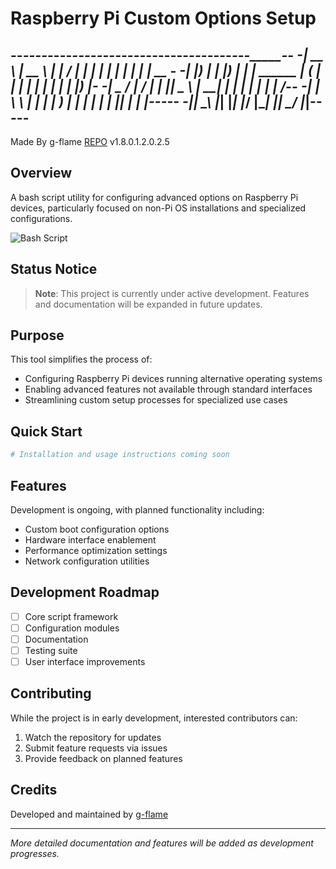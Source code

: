 # Raspberry Pi Custom Options Setup
--_____----_____----_____-------------_____---______---_______---_----_---_____--
-|  __ \  |  __ \  |_   _|           / ____| |  ____| |__   __| | |  | | |  __ \-
-| |__) | | |__) |   | |    ______  | (___   | |__       | |    | |  | | | |__) |-
-|  _  /  |  ___/    | |   |______|  \___ \  |  __|      | |    | |  | | |  ___/--
-| | \ \  | |       _| |_            ____) | | |____     | |    | |__| | | |-----
-|_|  \_\ |_|      |_____|          |_____/  |______|    |_|     \____/  |_|-----
--------------------------------------------------------------------------------
 Made By g-flame [REPO](https://github.com/g-flame)          v1.8.0.1.2.0.2.5                                                                               

## Overview

A bash script utility for configuring advanced options on Raspberry Pi devices, particularly focused on non-Pi OS installations and specialized configurations.

![Bash Script](https://img.shields.io/badge/bash_script-%23121011.svg?style=for-the-badge&logo=gnu-bash&logoColor=white)

## Status Notice

> **Note**: This project is currently under active development. Features and documentation will be expanded in future updates.

## Purpose

This tool simplifies the process of:

- Configuring Raspberry Pi devices running alternative operating systems
- Enabling advanced features not available through standard interfaces
- Streamlining custom setup processes for specialized use cases

## Quick Start

```bash
# Installation and usage instructions coming soon
```

## Features

Development is ongoing, with planned functionality including:

- Custom boot configuration options
- Hardware interface enablement
- Performance optimization settings
- Network configuration utilities

## Development Roadmap

- [ ] Core script framework
- [ ] Configuration modules
- [ ] Documentation
- [ ] Testing suite
- [ ] User interface improvements

## Contributing

While the project is in early development, interested contributors can:

1. Watch the repository for updates
2. Submit feature requests via issues
3. Provide feedback on planned features

## Credits

Developed and maintained by [g-flame](https://github.com/g-flame)

---

_More detailed documentation and features will be added as development progresses._
